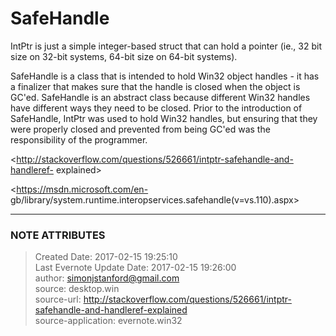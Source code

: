 # SafeHandle

IntPtr is just a simple integer-based struct that can hold a pointer (ie., 32
bit size on 32-bit systems, 64-bit size on 64-bit systems).

  

SafeHandle is a class that is intended to hold Win32 object handles - it has a
finalizer that makes sure that the handle is closed when the object is GC'ed.
SafeHandle is an abstract class because different Win32 handles have different
ways they need to be closed. Prior to the introduction of SafeHandle, IntPtr
was used to hold Win32 handles, but ensuring that they were properly closed
and prevented from being GC'ed was the responsibility of the programmer.

  

<http://stackoverflow.com/questions/526661/intptr-safehandle-and-handleref-
explained>

<https://msdn.microsoft.com/en-
gb/library/system.runtime.interopservices.safehandle(v=vs.110).aspx>


---
### NOTE ATTRIBUTES
>Created Date: 2017-02-15 19:25:10  
>Last Evernote Update Date: 2017-02-15 19:26:00  
>author: simonjstanford@gmail.com  
>source: desktop.win  
>source-url: http://stackoverflow.com/questions/526661/intptr-safehandle-and-handleref-explained  
>source-application: evernote.win32  
<!--stackedit_data:
eyJoaXN0b3J5IjpbNTc2NDAxNzZdfQ==
-->